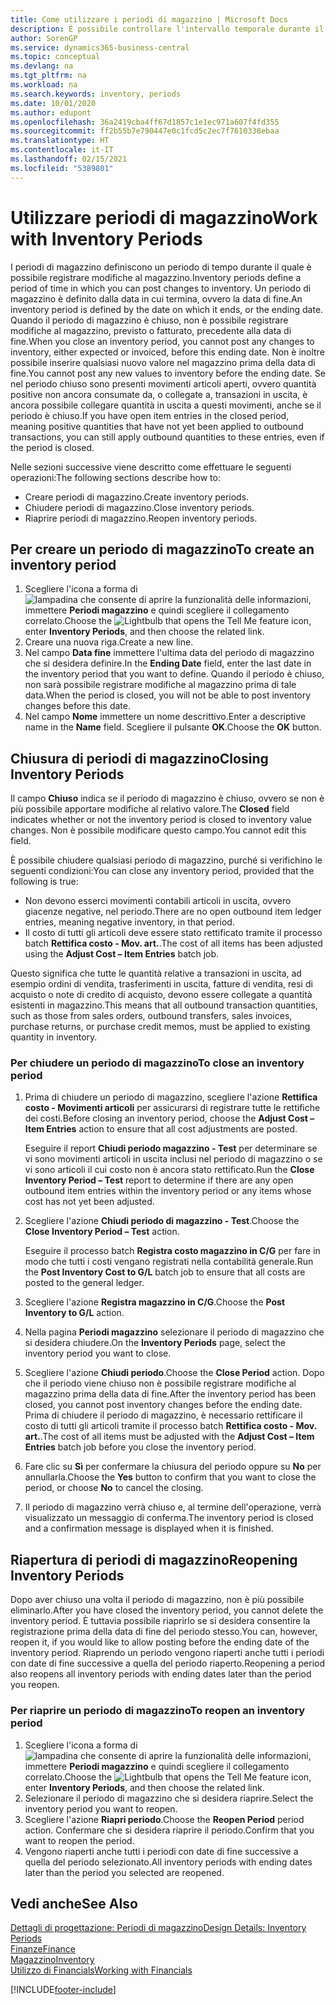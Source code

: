 ```yaml
---
title: Come utilizzare i periodi di magazzino | Microsoft Docs
description: È possibile controllare l'intervallo temporale durante il quale si possono registrare modifiche al magazzino defininendo periodi di magazzino.
author: SorenGP
ms.service: dynamics365-business-central
ms.topic: conceptual
ms.devlang: na
ms.tgt_pltfrm: na
ms.workload: na
ms.search.keywords: inventory, periods
ms.date: 10/01/2020
ms.author: edupont
ms.openlocfilehash: 36a2419cba4ff67d1857c1e1ec971a607f4fd355
ms.sourcegitcommit: ff2b55b7e790447e0c1fcd5c2ec7f7610338ebaa
ms.translationtype: HT
ms.contentlocale: it-IT
ms.lasthandoff: 02/15/2021
ms.locfileid: "5389801"
---
```

# <a name="work-with-inventory-periods"></a><span data-ttu-id="1c916-103">Utilizzare periodi di magazzino</span><span class="sxs-lookup"><span data-stu-id="1c916-103">Work with Inventory Periods</span></span>
<span data-ttu-id="1c916-104">I periodi di magazzino definiscono un periodo di tempo durante il quale è possibile registrare modifiche al magazzino.</span><span class="sxs-lookup"><span data-stu-id="1c916-104">Inventory periods define a period of time in which you can post changes to inventory.</span></span> <span data-ttu-id="1c916-105">Un periodo di magazzino è definito dalla data in cui termina, ovvero la data di fine.</span><span class="sxs-lookup"><span data-stu-id="1c916-105">An inventory period is defined by the date on which it ends, or the ending date.</span></span> <span data-ttu-id="1c916-106">Quando il periodo di magazzino è chiuso, non è possibile registrare modifiche al magazzino, previsto o fatturato, precedente alla data di fine.</span><span class="sxs-lookup"><span data-stu-id="1c916-106">When you close an inventory period, you cannot post any changes to inventory, either expected or invoiced, before this ending date.</span></span> <span data-ttu-id="1c916-107">Non è inoltre possibile inserire qualsiasi nuovo valore nel magazzino prima della data di fine.</span><span class="sxs-lookup"><span data-stu-id="1c916-107">You cannot post any new values to inventory before the ending date.</span></span> <span data-ttu-id="1c916-108">Se nel periodo chiuso sono presenti movimenti articoli aperti, ovvero quantità positive non ancora consumate da, o collegate a, transazioni in uscita, è ancora possibile collegare quantità in uscita a questi movimenti, anche se il periodo è chiuso.</span><span class="sxs-lookup"><span data-stu-id="1c916-108">If you have open item entries in the closed period, meaning positive quantities that have not yet been applied to outbound transactions, you can still apply outbound quantities to these entries, even if the period is closed.</span></span>  

<span data-ttu-id="1c916-109">Nelle sezioni successive viene descritto come effettuare le seguenti operazioni:</span><span class="sxs-lookup"><span data-stu-id="1c916-109">The following sections describe how to:</span></span>

* <span data-ttu-id="1c916-110">Creare periodi di magazzino.</span><span class="sxs-lookup"><span data-stu-id="1c916-110">Create inventory periods.</span></span>  
* <span data-ttu-id="1c916-111">Chiudere periodi di magazzino.</span><span class="sxs-lookup"><span data-stu-id="1c916-111">Close inventory periods.</span></span>  
* <span data-ttu-id="1c916-112">Riaprire periodi di magazzino.</span><span class="sxs-lookup"><span data-stu-id="1c916-112">Reopen inventory periods.</span></span>  

## <a name="to-create-an-inventory-period"></a><span data-ttu-id="1c916-113">Per creare un periodo di magazzino</span><span class="sxs-lookup"><span data-stu-id="1c916-113">To create an inventory period</span></span>  
1. <span data-ttu-id="1c916-114">Scegliere l'icona a forma di ![lampadina che consente di aprire la funzionalità delle informazioni](media/ui-search/search_small.png "Informazioni sull'operazione che si desidera eseguire"), immettere **Periodi magazzino** e quindi scegliere il collegamento correlato.</span><span class="sxs-lookup"><span data-stu-id="1c916-114">Choose the ![Lightbulb that opens the Tell Me feature](media/ui-search/search_small.png "Tell me what you want to do") icon, enter **Inventory Periods**, and then choose the related link.</span></span>  
2. <span data-ttu-id="1c916-115">Creare una nuova riga.</span><span class="sxs-lookup"><span data-stu-id="1c916-115">Create a new line.</span></span>  
3. <span data-ttu-id="1c916-116">Nel campo **Data fine** immettere l'ultima data del periodo di magazzino che si desidera definire.</span><span class="sxs-lookup"><span data-stu-id="1c916-116">In the **Ending Date** field, enter the last date in the inventory period that you want to define.</span></span> <span data-ttu-id="1c916-117">Quando il periodo è chiuso, non sarà possibile registrare modifiche al magazzino prima di tale data.</span><span class="sxs-lookup"><span data-stu-id="1c916-117">When the period is closed, you will not be able to post inventory changes before this date.</span></span>  
4. <span data-ttu-id="1c916-118">Nel campo **Nome** immettere un nome descrittivo.</span><span class="sxs-lookup"><span data-stu-id="1c916-118">Enter a descriptive name in the **Name** field.</span></span> <span data-ttu-id="1c916-119">Scegliere il pulsante **OK**.</span><span class="sxs-lookup"><span data-stu-id="1c916-119">Choose the **OK** button.</span></span>  

## <a name="closing-inventory-periods"></a><span data-ttu-id="1c916-120">Chiusura di periodi di magazzino</span><span class="sxs-lookup"><span data-stu-id="1c916-120">Closing Inventory Periods</span></span>  
<span data-ttu-id="1c916-121">Il campo **Chiuso** indica se il periodo di magazzino è chiuso, ovvero se non è più possibile apportare modifiche al relativo valore.</span><span class="sxs-lookup"><span data-stu-id="1c916-121">The **Closed** field indicates whether or not the inventory period is closed to inventory value changes.</span></span> <span data-ttu-id="1c916-122">Non è possibile modificare questo campo.</span><span class="sxs-lookup"><span data-stu-id="1c916-122">You cannot edit this field.</span></span>  

<span data-ttu-id="1c916-123">È possibile chiudere qualsiasi periodo di magazzino, purché si verifichino le seguenti condizioni:</span><span class="sxs-lookup"><span data-stu-id="1c916-123">You can close any inventory period, provided that the following is true:</span></span>  

* <span data-ttu-id="1c916-124">Non devono esserci movimenti contabili articoli in uscita, ovvero giacenze negative, nel periodo.</span><span class="sxs-lookup"><span data-stu-id="1c916-124">There are no open outbound item ledger entries, meaning negative inventory, in that period.</span></span>  
* <span data-ttu-id="1c916-125">Il costo di tutti gli articoli deve essere stato rettificato tramite il processo batch **Rettifica costo - Mov. art.**.</span><span class="sxs-lookup"><span data-stu-id="1c916-125">The cost of all items has been adjusted using the **Adjust Cost – Item Entries** batch job.</span></span>  

<span data-ttu-id="1c916-126">Questo significa che tutte le quantità relative a transazioni in uscita, ad esempio ordini di vendita, trasferimenti in uscita, fatture di vendita, resi di acquisto o note di credito di acquisto, devono essere collegate a quantità esistenti in magazzino.</span><span class="sxs-lookup"><span data-stu-id="1c916-126">This means that all outbound transaction quantities, such as those from sales orders, outbound transfers, sales invoices, purchase returns, or purchase credit memos, must be applied to existing quantity in inventory.</span></span>  

### <a name="to-close-an-inventory-period"></a><span data-ttu-id="1c916-127">Per chiudere un periodo di magazzino</span><span class="sxs-lookup"><span data-stu-id="1c916-127">To close an inventory period</span></span>  
1. <span data-ttu-id="1c916-128">Prima di chiudere un periodo di magazzino, scegliere l'azione **Rettifica costo - Movimenti articoli** per assicurarsi di registrare tutte le rettifiche dei costi.</span><span class="sxs-lookup"><span data-stu-id="1c916-128">Before closing an inventory period, choose the **Adjust Cost – Item Entries** action to ensure that all cost adjustments are posted.</span></span>

     <span data-ttu-id="1c916-129">Eseguire il report **Chiudi periodo magazzino - Test** per determinare se vi sono movimenti articoli in uscita inclusi nel periodo di magazzino o se vi sono articoli il cui costo non è ancora stato rettificato.</span><span class="sxs-lookup"><span data-stu-id="1c916-129">Run the **Close Inventory Period – Test** report to determine if there are any open outbound item entries within the inventory period or any items whose cost has not yet been adjusted.</span></span>  
2. <span data-ttu-id="1c916-130">Scegliere l'azione **Chiudi periodo di magazzino - Test**.</span><span class="sxs-lookup"><span data-stu-id="1c916-130">Choose the **Close Inventory Period – Test** action.</span></span>  

     <span data-ttu-id="1c916-131">Eseguire il processo batch **Registra costo magazzino in C/G** per fare in modo che tutti i costi vengano registrati nella contabilità generale.</span><span class="sxs-lookup"><span data-stu-id="1c916-131">Run the **Post Inventory Cost to G/L** batch job to ensure that all costs are posted to the general ledger.</span></span>  
3. <span data-ttu-id="1c916-132">Scegliere l'azione **Registra magazzino in C/G**.</span><span class="sxs-lookup"><span data-stu-id="1c916-132">Choose the **Post Inventory to G/L** action.</span></span>  
4. <span data-ttu-id="1c916-133">Nella pagina **Periodi magazzino** selezionare il periodo di magazzino che si desidera chiudere.</span><span class="sxs-lookup"><span data-stu-id="1c916-133">On the **Inventory Periods** page, select the inventory period you want to close.</span></span>  
5. <span data-ttu-id="1c916-134">Scegliere l'azione **Chiudi periodo**.</span><span class="sxs-lookup"><span data-stu-id="1c916-134">Choose the **Close Period** action.</span></span> <span data-ttu-id="1c916-135">Dopo che il periodo viene chiuso non è possibile registrare modifiche al magazzino prima della data di fine.</span><span class="sxs-lookup"><span data-stu-id="1c916-135">After the inventory period has been closed, you cannot post inventory changes before the ending date.</span></span> <span data-ttu-id="1c916-136">Prima di chiudere il periodo di magazzino, è necessario rettificare il costo di tutti gli articoli tramite il processo batch **Rettifica costo - Mov. art.**.</span><span class="sxs-lookup"><span data-stu-id="1c916-136">The cost of all items must be adjusted with the **Adjust Cost – Item Entries** batch job before you close the inventory period.</span></span>  
6. <span data-ttu-id="1c916-137">Fare clic su **Sì** per confermare la chiusura del periodo oppure su **No** per annullarla.</span><span class="sxs-lookup"><span data-stu-id="1c916-137">Choose the **Yes** button to confirm that you want to close the period, or choose **No** to cancel the closing.</span></span>  
7. <span data-ttu-id="1c916-138">Il periodo di magazzino verrà chiuso e, al termine dell'operazione, verrà visualizzato un messaggio di conferma.</span><span class="sxs-lookup"><span data-stu-id="1c916-138">The inventory period is closed and a confirmation message is displayed when it is finished.</span></span>  

## <a name="reopening-inventory-periods"></a><span data-ttu-id="1c916-139">Riapertura di periodi di magazzino</span><span class="sxs-lookup"><span data-stu-id="1c916-139">Reopening Inventory Periods</span></span>  
<span data-ttu-id="1c916-140">Dopo aver chiuso una volta il periodo di magazzino, non è più possibile eliminarlo.</span><span class="sxs-lookup"><span data-stu-id="1c916-140">After you have closed the inventory period, you cannot delete the inventory period.</span></span> <span data-ttu-id="1c916-141">È tuttavia possibile riaprirlo se si desidera consentire la registrazione prima della data di fine del periodo stesso.</span><span class="sxs-lookup"><span data-stu-id="1c916-141">You can, however, reopen it, if you would like to allow posting before the ending date of the inventory period.</span></span> <span data-ttu-id="1c916-142">Riaprendo un periodo vengono riaperti anche tutti i periodi con date di fine successive a quella del periodo riaperto.</span><span class="sxs-lookup"><span data-stu-id="1c916-142">Reopening a period also reopens all inventory periods with ending dates later than the period you reopen.</span></span>  

### <a name="to-reopen-an-inventory-period"></a><span data-ttu-id="1c916-143">Per riaprire un periodo di magazzino</span><span class="sxs-lookup"><span data-stu-id="1c916-143">To reopen an inventory period</span></span>  
1. <span data-ttu-id="1c916-144">Scegliere l'icona a forma di ![lampadina che consente di aprire la funzionalità delle informazioni](media/ui-search/search_small.png "Informazioni sull'operazione che si desidera eseguire"), immettere **Periodi magazzino** e quindi scegliere il collegamento correlato.</span><span class="sxs-lookup"><span data-stu-id="1c916-144">Choose the ![Lightbulb that opens the Tell Me feature](media/ui-search/search_small.png "Tell me what you want to do") icon, enter **Inventory Periods**, and then choose the related link.</span></span>  
2. <span data-ttu-id="1c916-145">Selezionare il periodo di magazzino che si desidera riaprire.</span><span class="sxs-lookup"><span data-stu-id="1c916-145">Select the inventory period you want to reopen.</span></span>  
3. <span data-ttu-id="1c916-146">Scegliere l'azione **Riapri periodo**.</span><span class="sxs-lookup"><span data-stu-id="1c916-146">Choose the **Reopen Period** period action.</span></span> <span data-ttu-id="1c916-147">Confermare che si desidera riaprire il periodo.</span><span class="sxs-lookup"><span data-stu-id="1c916-147">Confirm that you want to reopen the period.</span></span>  
4. <span data-ttu-id="1c916-148">Vengono riaperti anche tutti i periodi con date di fine successive a quella del periodo selezionato.</span><span class="sxs-lookup"><span data-stu-id="1c916-148">All inventory periods with ending dates later than the period you selected are reopened.</span></span>  

## <a name="see-also"></a><span data-ttu-id="1c916-149">Vedi anche</span><span class="sxs-lookup"><span data-stu-id="1c916-149">See Also</span></span>  
[<span data-ttu-id="1c916-150">Dettagli di progettazione: Periodi di magazzino</span><span class="sxs-lookup"><span data-stu-id="1c916-150">Design Details: Inventory Periods</span></span>](design-details-inventory-periods.md)  
[<span data-ttu-id="1c916-151">Finanze</span><span class="sxs-lookup"><span data-stu-id="1c916-151">Finance</span></span>](finance.md)  
[<span data-ttu-id="1c916-152">Magazzino</span><span class="sxs-lookup"><span data-stu-id="1c916-152">Inventory</span></span>](inventory-manage-inventory.md)  
[<span data-ttu-id="1c916-153">Utilizzo di Financials</span><span class="sxs-lookup"><span data-stu-id="1c916-153">Working with Financials</span></span>](ui-work-product.md)


[!INCLUDE[footer-include](includes/footer-banner.md)]